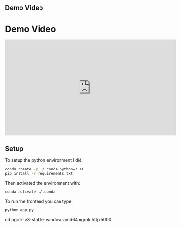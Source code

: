 ## Demo Video

# Demo Video

<iframe width="560" height="315" src="https://youtu.be/OMXWGkL5X_o" frameborder="0" allow="autoplay; encrypted-media" allowfullscreen></iframe>

## Setup

To setup the python environment I did:

```bash
conda create -p ./.conda python=3.11
pip install -r requirements.txt
```

Then activated the environment with:
```bash
conda activate ./.conda
```

To run the frontend you can type:

```bash
python app.py
```

cd ngrok-v3-stable-window-amd64
ngrok http 5000


